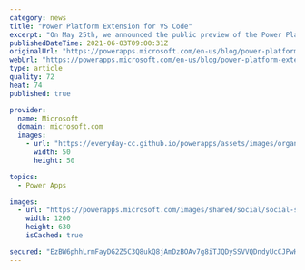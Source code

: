```yaml
---
category: news
title: "Power Platform Extension for VS Code"
excerpt: "On May 25th, we announced the public preview of the Power Platform Extension for VS Code. This helps organizations that continue to strive bridging the &#8220;collaboration&#8221; gap between with code-first developers and citizen developers.  This public preview is available for developers on MacOS"
publishedDateTime: 2021-06-03T09:00:31Z
originalUrl: "https://powerapps.microsoft.com/en-us/blog/power-platform-extension-for-vs-code/"
webUrl: "https://powerapps.microsoft.com/en-us/blog/power-platform-extension-for-vs-code/"
type: article
quality: 72
heat: 74
published: true

provider:
  name: Microsoft
  domain: microsoft.com
  images:
    - url: "https://everyday-cc.github.io/powerapps/assets/images/organizations/microsoft.com-50x50.jpg"
      width: 50
      height: 50

topics:
  - Power Apps

images:
  - url: "https://powerapps.microsoft.com/images/shared/social/social-share-post-ignite.png"
    width: 1200
    height: 630
    isCached: true

secured: "EzBW6phhLrmFayDG2Z5C3Q8ukQ8jAmDzBOAv7g8iTJQDySSVVQDndyUcCJPwH3WG0x6tY0oOyhvn0NRbVrD3USS+kdMAmuQfIzF7PDARltRwotGrzxhSbKS3hb4Vbggt5LH8cuK0IUufoavpIVqWpGkSRGxW6Hs++eD9tV8lFZNpxuiiBpCUA1oWBc03DS0/RX71z7dQ9eT54NiMFgYSejccOvqhUd/OuIT282PkF8XWjlmPE9piiD6H4WKI+X5FrdOQc7P6Uw3HJJhvtHllBUfDO5r0Su8hoxiGy0of38ZYpUGn+TiPz2mhGl/ZsEd1+rmqRyu4v4rhfJbgRdVhZ58YuB+JvP3CrBEUfrx4V/Q=;RlkexgPe9KiATisiOfmStg=="
---
```


